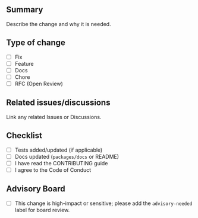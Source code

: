 ## Summary

Describe the change and why it is needed.

## Type of change

- [ ] Fix
- [ ] Feature
- [ ] Docs
- [ ] Chore
- [ ] RFC (Open Review)

## Related issues/discussions

Link any related Issues or Discussions.

## Checklist

- [ ] Tests added/updated (if applicable)
- [ ] Docs updated (`packages/docs` or README)
- [ ] I have read the CONTRIBUTING guide
- [ ] I agree to the Code of Conduct

## Advisory Board

- [ ] This change is high-impact or sensitive; please add the `advisory-needed` label for board review.

